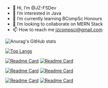 - 👋 Hi, I’m @JZ-FSDev
- 👀 I’m interested in Java
- 🌱 I’m currently learning BCompSc Honours
- 💞️ I’m looking to collaborate on MERN Stack
- 📫 How to reach me jzcompsci@gmail.com

<!---
JZ-FSDev/JZ-FSDev is a ✨ special ✨ repository because its `README.md` (this file) appears on your GitHub profile.
You can click the Preview link to take a look at your changes.
--->

![Anurag's GitHub stats](https://github-readme-stats.vercel.app/api?username=JZ-FSDev&show_icons=true&theme=dark)

[![Top Langs](https://github-readme-stats.vercel.app/api/top-langs/?username=JZ-FSDev&langs_count=10&theme=dark)](https://https://github.com/JZ-FSDev)

[![Readme Card](https://github-readme-stats.vercel.app/api/pin/?theme=dark&username=JZ-FSDev&repo=Bank)](https://github.com/JZ-FSDev/Bank) [![Readme Card](https://github-readme-stats.vercel.app/api/pin/?theme=dark&username=JZ-FSDev&repo=Coffee-Shop)](https://github.com/JZ-FSDev/Coffee-Shop)

[![Readme Card](https://github-readme-stats.vercel.app/api/pin/?theme=dark&username=JZ-FSDev&repo=Battleship)](https://github.com/JZ-FSDev/Battleship) [![Readme Card](https://github-readme-stats.vercel.app/api/pin/?theme=dark&username=JZ-FSDev&repo=Advent-of-Code-2021)](https://github.com/JZ-FSDev/Advent-of-Code-2021)

[![Readme Card](https://github-readme-stats.vercel.app/api/pin/?theme=dark&username=JZ-FSDev&repo=Space-Invaders)](https://github.com/JZ-FSDev/Space-Invaders) [![Readme Card](https://github-readme-stats.vercel.app/api/pin/?theme=dark&username=JZ-FSDev&repo=Integer-Linked-List)](https://github.com/JZ-FSDev/Integer-Linked-List)
